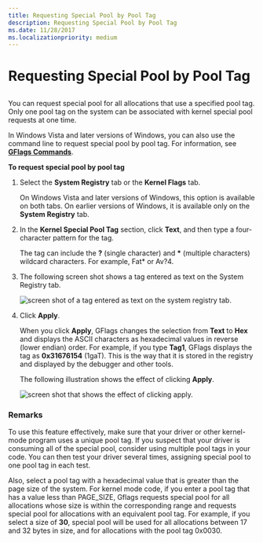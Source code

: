 ```yaml
---
title: Requesting Special Pool by Pool Tag
description: Requesting Special Pool by Pool Tag
ms.date: 11/28/2017
ms.localizationpriority: medium
---
```


# Requesting Special Pool by Pool Tag

## <span id="ddk_requesting_special_pool_for_allocations_with_a_specified_pool_tag_"></span><span id="DDK_REQUESTING_SPECIAL_POOL_FOR_ALLOCATIONS_WITH_A_SPECIFIED_POOL_TAG_"></span>

You can request special pool for all allocations that use a specified pool tag. Only one pool tag on the system can be associated with kernel special pool requests at one time.

In Windows Vista and later versions of Windows, you can also use the command line to request special pool by pool tag. For information, see [**GFlags Commands**](gflags-commands.md).

**To request special pool by pool tag**

1. Select the **System Registry** tab or the **Kernel Flags** tab.

   On Windows Vista and later versions of Windows, this option is available on both tabs. On earlier versions of Windows, it is available only on the **System Registry** tab.

2. In the **Kernel Special Pool Tag** section, click **Text**, and then type a four-character pattern for the tag.

   The tag can include the **?** (single character) and **\*** (multiple characters) wildcard characters. For example, Fat\* or Av?4.

3. The following screen shot shows a tag entered as text on the System Registry tab.

   ![screen shot of a tag entered as text on the system registry tab.](images/gflags-specialpool-text.png)

4. Click **Apply**.

   When you click **Apply**, GFlags changes the selection from **Text** to **Hex** and displays the ASCII characters as hexadecimal values in reverse (lower endian) order. For example, if you type **Tag1**, GFlags displays the tag as **0x31676154** (1gaT). This is the way that it is stored in the registry and displayed by the debugger and other tools.

   The following illustration shows the effect of clicking **Apply**.

   ![screen shot that shows the effect of clicking apply.](images/gflags-specialpool-hex.png)

### <span id="comments"></span><span id="COMMENTS"></span>Remarks

To use this feature effectively, make sure that your driver or other kernel-mode program uses a unique pool tag. If you suspect that your driver is consuming all of the special pool, consider using multiple pool tags in your code. You can then test your driver several times, assigning special pool to one pool tag in each test.

Also, select a pool tag with a hexadecimal value that is greater than the page size of the system. For kernel mode code, if you enter a pool tag that has a value less than PAGE\_SIZE, Gflags requests special pool for all allocations whose size is within the corresponding range and requests special pool for allocations with an equivalent pool tag. For example, if you select a size of **30**, special pool will be used for all allocations between 17 and 32 bytes in size, and for allocations with the pool tag 0x0030.
